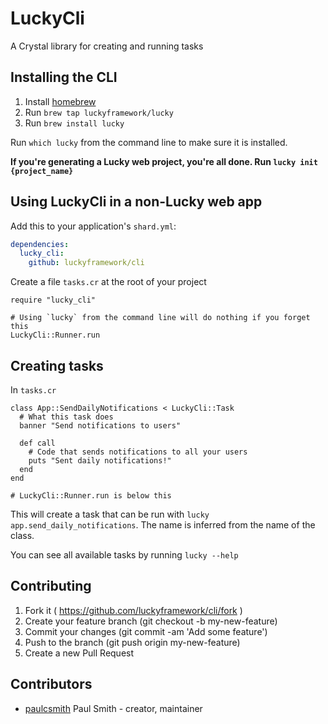 # LuckyCli

A Crystal library for creating and running tasks

## Installing the CLI

1. Install [homebrew](http://brew.sh)
2. Run `brew tap luckyframework/lucky`
3. Run `brew install lucky`

Run `which lucky` from the command line to make sure it is installed.

**If you're generating a Lucky web project, you're all done. Run `lucky init {project_name}`**

## Using LuckyCli in a non-Lucky web app

Add this to your application's `shard.yml`:

```yaml
dependencies:
  lucky_cli:
    github: luckyframework/cli
```

Create a file `tasks.cr` at the root of your project

```crystal
require "lucky_cli"

# Using `lucky` from the command line will do nothing if you forget this
LuckyCli::Runner.run
```

## Creating tasks

In `tasks.cr`

```crystal
class App::SendDailyNotifications < LuckyCli::Task
  # What this task does
  banner "Send notifications to users"

  def call
    # Code that sends notifications to all your users
    puts "Sent daily notifications!"
  end
end

# LuckyCli::Runner.run is below this
```

This will create a task that can be run with `lucky app.send_daily_notifications`. The name is inferred from the name of the class.

You can see all available tasks by running `lucky --help`

## Contributing

1. Fork it ( https://github.com/luckyframework/cli/fork )
2. Create your feature branch (git checkout -b my-new-feature)
3. Commit your changes (git commit -am 'Add some feature')
4. Push to the branch (git push origin my-new-feature)
5. Create a new Pull Request

## Contributors

- [paulcsmith](https://github.com/paulcsmith) Paul Smith - creator, maintainer
